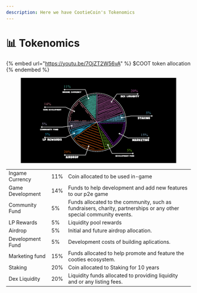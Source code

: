 ```yaml
---
description: Here we have CootieCoin's Tokenomics
---
```


# 📊 Tokenomics

{% embed url="https://youtu.be/7OjZT2W56vA" %}
$COOT token allocation
{% endembed %}

<figure><img src="../.gitbook/assets/pie.PNG" alt=""><figcaption></figcaption></figure>

|                  |     |                                                                                                                     |
| ---------------- | --- | ------------------------------------------------------------------------------------------------------------------- |
| Ingame Currency  | 11% | Coin allocated to be used in-game                                                                                   |
| Game Development | 14% | Funds to help development and add new features to our p2e game                                                      |
| Community Fund   | 5%  | Funds allocated to the community, such as fundraisers, charity, partnerships or any other special community events. |
| LP Rewards       | 5%  | Liquidity pool rewards                                                                                              |
| Airdrop          | 5%  | Initial and future airdrop allocation.                                                                              |
| Development Fund | 5%  | Development costs of building aplications.                                                                          |
| Marketing fund   | 15% | Funds allocated to help promote and feature the cooties ecosystem.                                                  |
| Staking          | 20% | Coin allocated to Staking for 10 years                                                                              |
| Dex Liquidity    | 20% | Liquidity funds allocated to providing liquidity and or any listing fees.                                           |
